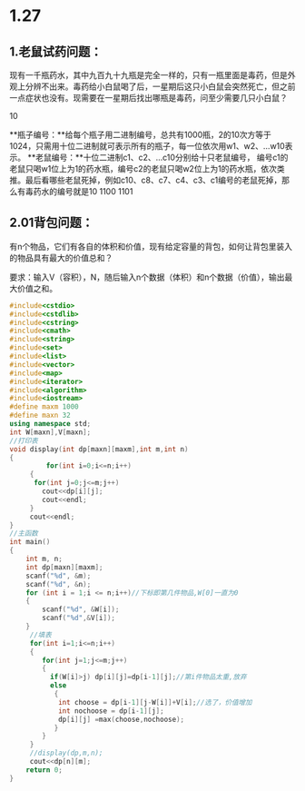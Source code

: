 # 1.27

## 1.老鼠试药问题：

现有一千瓶药水，其中九百九十九瓶是完全一样的，只有一瓶里面是毒药，但是外观上分辨不出来。毒药给小白鼠喝了后，一星期后这只小白鼠会突然死亡，但之前一点症状也没有。现需要在一星期后找出哪瓶是毒药，问至少需要几只小白鼠？



10

**瓶子编号：**给每个瓶子用二进制编号，总共有1000瓶，2的10次方等于1024，只需用十位二进制就可表示所有的瓶子，每一位依次用w1、w2、…w10表示。
**老鼠编号：**十位二进制c1、c2、…c10分别给十只老鼠编号，
编号c1的老鼠只喝w1位上为1的药水瓶，编号c2的老鼠只喝w2位上为1的药水瓶，依次类推。最后看哪些老鼠死掉，例如c10、c8、c7、c4、c3、c1编号的老鼠死掉，那么有毒药水的编号就是10 1100 1101

## 2.01背包问题：

有n个物品，它们有各自的体积和价值，现有给定容量的背包，如何让背包里装入的物品具有最大的价值总和？

要求：输入V（容积），N，随后输入n个数据（体积）和n个数据（价值），输出最大价值之和。

```c++
#include<cstdio>
#include<cstdlib>
#include<cstring>
#include<cmath>
#include<string>
#include<set>
#include<list>
#include<vector>
#include<map>
#include<iterator>
#include<algorithm>
#include<iostream>
#define maxm 1000
#define maxn 32
using namespace std;
int W[maxn],V[maxn];
//打印表 
void display(int dp[maxn][maxm],int m,int n)
{
		 for(int i=0;i<=n;i++)
	 {
	  for(int j=0;j<=m;j++)
	 	cout<<dp[i][j];
	 	cout<<endl;
	 }
	 cout<<endl;
}
//主函数 
int main()
{
	int m, n;
	int dp[maxn][maxm];
	scanf("%d", &m);
	scanf("%d", &n);
	for (int i = 1;i <= n;i++)//下标即第几件物品,W[0]一直为0
	{
		scanf("%d", &W[i]);
		scanf("%d",&V[i]);
	}
	 //填表 
	 for(int i=1;i<=n;i++)
	 {
	 	for(int j=1;j<=m;j++)
	 	{
	 	  if(W[i]>j) dp[i][j]=dp[i-1][j];//第i件物品太重,放弃	
	 	  else
		   {
		   	int choose = dp[i-1][j-W[i]]+V[i];//选了，价值增加 
		    int nochoose = dp[i-1][j];
			dp[i][j] =max(choose,nochoose);
		   } 	 	  
	 	}
	 }
     //display(dp,m,n);	 	
	 cout<<dp[n][m]; 
	return 0;
}
```

